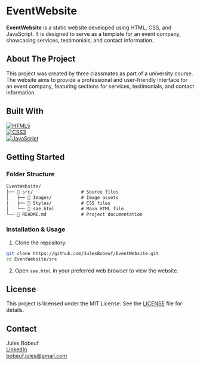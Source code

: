 # EventWebsite

**EventWebsite** is a static website developed using HTML, CSS, and JavaScript. It is designed to serve as a template for an event company, showcasing services, testimonials, and contact information.

## About The Project

This project was created by three classmates as part of a university course. The website aims to provide a professional and user-friendly interface for an event company, featuring sections for services, testimonials, and contact information.

## Built With

[![HTML5](https://img.shields.io/badge/HTML5-E34F26?style=for-the-badge&logo=html5&logoColor=white)](https://developer.mozilla.org/en-US/docs/Web/HTML)  
[![CSS3](https://img.shields.io/badge/CSS3-1572B6?style=for-the-badge&logo=css3&logoColor=white)](https://developer.mozilla.org/en-US/docs/Web/CSS)  
[![JavaScript](https://img.shields.io/badge/JavaScript-F7DF1E?style=for-the-badge&logo=javascript&logoColor=black)](https://developer.mozilla.org/en-US/docs/Web/JavaScript)

## Getting Started

### Folder Structure

```markdown
EventWebsite/
├── 📁 src/                  # Source files
│   ├── 📁 Images/           # Image assets
│   ├── 📁 Styles/           # CSS files
│   └── 📄 sae.html          # Main HTML file
└── 📄 README.md             # Project documentation
```

### Installation & Usage

1. Clone the repository:

```sh
git clone https://github.com/JulesBobeuf/EventWebsite.git
cd EventWebsite/src
```

2. Open `sae.html` in your preferred web browser to view the website.

## License

This project is licensed under the MIT License. See the [LICENSE](LICENSE) file for details.

## Contact

Jules Bobeuf  
[LinkedIn](https://www.linkedin.com/in/bobeuf-jules/)  
bobeuf.jules@gmail.com
